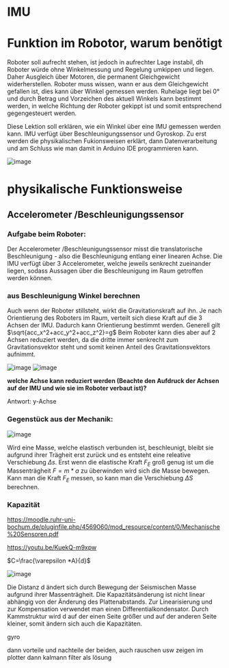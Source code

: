 # IMU

# Funktion im Robotor, warum benötigt

Roboter soll aufrecht stehen, ist jedoch in aufrechter Lage instabil, dh Roboter würde ohne Winkelmessung und Regelung umkippen und liegen. Daher Ausgleich über Motoren, die permanent Gleichgewicht widerherstellen. Roboter muss wissen, wann er aus dem Gleichgewicht gefallen ist, dies kann über Winkel gemessen werden. Ruhelage liegt bei 0° und durch Betrag und Vorzeichen des aktuell Winkels kann bestimmt werden, in welche Richtung der Roboter gekippt ist und somit entsprechend gegengesteuert werden.

Diese Lektion soll erklären, wie ein Winkel über eine IMU gemessen werden kann. IMU verfügt über Beschleunigungssensor und Gyroskop. Zu erst werden die physikalischen Fukionsweisen erklärt, dann Datenverarbeitung und am Schluss wie man damit in Arduino IDE programmieren kann.


![image](https://github.com/user-attachments/assets/c44f7af9-4e67-4d4b-81af-5215f1ecf454)



# physikalische Funktionsweise 

## Accelerometer /Beschleunigungssensor

### Aufgabe beim Roboter:

Der Accelerometer /Beschleunigungssensor misst die translatorische Beschleunigung - also die Beschleunigung entlang einer linearen Achse. Die IMU verfügt über 3 Accelerometer, welche jeweils senkrecht zueinander liegen, sodass Aussagen über die Beschleunigung im Raum getroffen werden können.

### aus Beschleunigung Winkel berechnen

Auch wenn der Roboter stillsteht, wirkt die Gravitationskraft auf ihn. Je nach Orientierung des Roboters im Raum, verteilt sich diese Kraft auf die 3 Achsen der IMU. Dadurch kann Orientierung bestimmt werden. Generell gilt $\sqrt{acc_x^2+acc_y^2+acc_z^2}=g$
Beim Roboter kann dies aber auf 2 Achsen reduziert werden, da die dritte immer senkrecht zum Gravitationsvektor steht und somit keinen Anteil des Gravitationsvektors aufnimmt.

![image](https://github.com/user-attachments/assets/0d127f20-096a-4870-a902-18886f3af49a)
![image](https://github.com/user-attachments/assets/6f01c241-544a-4805-9333-924c15c99b20)

**welche Achse kann reduziert werden (Beachte den Aufdruck der Achsen auf der IMU und wie sie im Roboter verbaut ist)?**

Antwort: y-Achse


### Gegenstück aus der Mechanik:

![image](https://github.com/user-attachments/assets/9aa5b4c4-9f4c-4511-9e33-6236fc3883af)


Wird eine Masse, welche elastisch verbunden ist, beschleunigt, bleibt sie aufgrund ihrer Trägheit erst zurück und es entsteht eine releative Verschiebung $\Delta s$. Erst wenn die elastische Kraft $F_E$  groß genug ist um die Massenträgheit $F=m*a$  zu überwinden wird sich die Masse bewegen. Kann man die Kraft $F_E$  messen, so kann man die Verschiebung $\Delta S$ berechnen.


### Kapazität

https://moodle.ruhr-uni-bochum.de/pluginfile.php/4569060/mod_resource/content/0/Mechanische%20Sensoren.pdf

https://youtu.be/KuekQ-m9xpw



$C=\frac{\varepsilon  *A}{d}$

![image](https://github.com/user-attachments/assets/4ae052ca-bd89-4652-b14e-066fb791692f)


Die Distanz d ändert sich durch Bewegung der Seismischen Masse aufgrund ihrer Massenträgheit. 
Die Kapazitätsänderung ist nicht linear abhängig von der Änderung des
Plattenabstands. Zur Linearisierung und zur Kompensation verwendet man einen
Differentialkondensator.
Durch Kammstruktur wird d auf der einen Seite größer und auf der anderen Seite kleiner, somit ändern sich auch die Kapazitäten.


gyro


dann vorteile und nachteile der beiden, auch rauschen usw zeigen im plotter
dann kalmann filter als lösung
